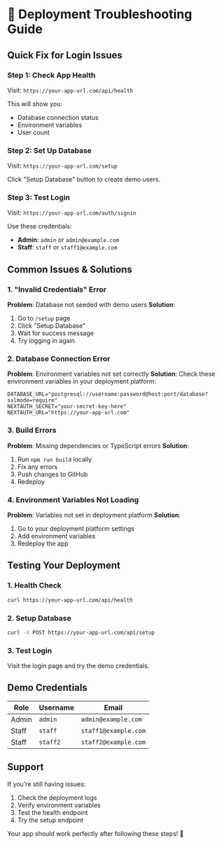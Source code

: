 # 🚀 Deployment Troubleshooting Guide

## Quick Fix for Login Issues

### Step 1: Check App Health
Visit: `https://your-app-url.com/api/health`

This will show you:
- Database connection status
- Environment variables
- User count

### Step 2: Set Up Database
Visit: `https://your-app-url.com/setup`

Click "Setup Database" button to create demo users.

### Step 3: Test Login
Visit: `https://your-app-url.com/auth/signin`

Use these credentials:
- **Admin**: `admin` or `admin@example.com`
- **Staff**: `staff` or `staff1@example.com`

## Common Issues & Solutions

### 1. "Invalid Credentials" Error
**Problem**: Database not seeded with demo users
**Solution**: 
1. Go to `/setup` page
2. Click "Setup Database"
3. Wait for success message
4. Try logging in again

### 2. Database Connection Error
**Problem**: Environment variables not set correctly
**Solution**: Check these environment variables in your deployment platform:

```env
DATABASE_URL="postgresql://username:password@host:port/database?sslmode=require"
NEXTAUTH_SECRET="your-secret-key-here"
NEXTAUTH_URL="https://your-app-url.com"
```

### 3. Build Errors
**Problem**: Missing dependencies or TypeScript errors
**Solution**: 
1. Run `npm run build` locally
2. Fix any errors
3. Push changes to GitHub
4. Redeploy

### 4. Environment Variables Not Loading
**Problem**: Variables not set in deployment platform
**Solution**: 
1. Go to your deployment platform settings
2. Add environment variables
3. Redeploy the app

## Testing Your Deployment

### 1. Health Check
```bash
curl https://your-app-url.com/api/health
```

### 2. Setup Database
```bash
curl -X POST https://your-app-url.com/api/setup
```

### 3. Test Login
Visit the login page and try the demo credentials.

## Demo Credentials

| Role | Username | Email |
|------|----------|-------|
| Admin | `admin` | `admin@example.com` |
| Staff | `staff` | `staff1@example.com` |
| Staff | `staff2` | `staff2@example.com` |

## Support

If you're still having issues:
1. Check the deployment logs
2. Verify environment variables
3. Test the health endpoint
4. Try the setup endpoint

Your app should work perfectly after following these steps! 🎉
